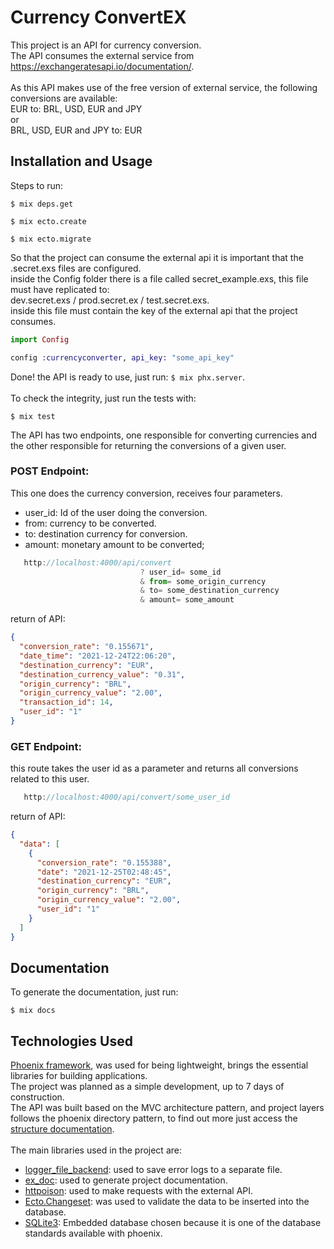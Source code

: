 # Currency ConvertEX

This project is an API for currency conversion. <br/>
The API consumes the external service from https://exchangeratesapi.io/documentation/. <br/>
<br/>
As this API makes use of the free version of external service, the following conversions are available: <br/>
EUR to: BRL, USD, EUR and JPY <br/>
or <br/>
BRL, USD, EUR and JPY to: EUR <br/>

## Installation and Usage

Steps to run:

    $ mix deps.get

    $ mix ecto.create
    
    $ mix ecto.migrate

So that the project can consume the external api it is important that the .secret.exs files are configured. <br/>
inside the Config folder there is a file called secret_example.exs, this file must have replicated to: <br/>
dev.secret.exs / prod.secret.ex / test.secret.exs. <br/>
inside this file must contain the key of the external api that the project consumes.

``` elixir
import Config

config :currencyconverter, api_key: "some_api_key"

```
Done! the API is ready to use, just run: `$ mix phx.server`.
<br/>
<br/>
To check the integrity, just run the tests with: 
   
    $ mix test

The API has two endpoints, one responsible for converting currencies and the other responsible for returning the conversions of a given user.

### POST Endpoint: 
This one does the currency conversion, receives four parameters. <br/>
- user_id: Id of the user doing the conversion. 
- from: currency to be converted.
- to: destination currency for conversion. 
- amount: monetary amount to be converted;
``` javascript   
   http://localhost:4000/api/convert
                             ? user_id= some_id 
                             & from= some_origin_currency
                             & to= some_destination_currency
                             & amount= some_amount
```
return of API:
``` json
{
  "conversion_rate": "0.155671",
  "date_time": "2021-12-24T22:06:20",
  "destination_currency": "EUR",
  "destination_currency_value": "0.31",
  "origin_currency": "BRL",
  "origin_currency_value": "2.00",
  "transaction_id": 14,
  "user_id": "1"
}
```
### GET Endpoint:
this route takes the user id as a parameter and returns all conversions related to this user.

``` javascript   
   http://localhost:4000/api/convert/some_user_id
```
return of API:
``` json
{
  "data": [
    {
      "conversion_rate": "0.155388",
      "date": "2021-12-25T02:48:45",
      "destination_currency": "EUR",
      "origin_currency": "BRL",
      "origin_currency_value": "2.00",
      "user_id": "1"
    }
  ]
}
```

## Documentation
To generate the documentation, just run:
   
    $ mix docs

## Technologies Used

[Phoenix framework](https://phoenixframework.org), was used for being lightweight, brings the essential libraries for building applications. <br/>
The project was planned as a simple development, up to 7 days of construction. <br/>
The API was built based on the MVC architecture pattern, and project layers follows the phoenix directory pattern, to find out more just access the [structure documentation](https://hexdocs.pm/phoenix/directory_structure.html). <br/>
<br/>
The main libraries used in the project are: <br/>
- [logger_file_backend](https://hexdocs.pm/logger_file_backend/readme.html): used to save error logs to a separate file.
- [ex_doc](https://github.com/elixir-lang/ex_doc): used to generate project documentation.
- [httpoison](https://hexdocs.pm/httpoison/HTTPoison.html): used to make requests with the external API.
- [Ecto.Changeset](https://hexdocs.pm/ecto/Ecto.Changeset.html): was used to validate the data to be inserted into the database.
- [SQLite3](https://hexdocs.pm/ecto_sqlite3/Ecto.Adapters.SQLite3.html): Embedded database chosen because it is one of the database standards available with phoenix.
